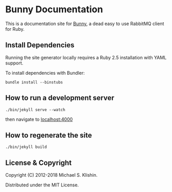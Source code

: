 # Bunny Documentation

This is a documentation site for [Bunny](http://rubybunny.info), a dead easy
to use RabbitMQ client for Ruby.


## Install Dependencies

Running the site generator locally requires a Ruby 2.5 installation with YAML support.

To install dependencies with Bundler:

    bundle install --binstubs

## How to run a development server

    ./bin/jekyll serve --watch

then navigate to [localhost:4000](http://localhost:4000)

## How to regenerate the site

    ./bin/jekyll build


## License & Copyright

Copyright (C) 2012-2018 Michael S. Klishin.

Distributed under the MIT License.
